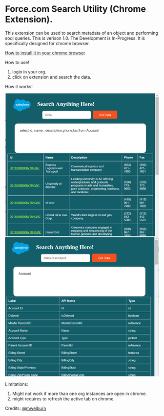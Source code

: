 # Force.com Search Utility (Chrome Extension).

This extension can be used to search metadata of an object and performing soql queries. 
This is verison 1.0. The Development is In-Progress. It is specifically designed for chrome browser.

[How to install it in your chrome browser](https://blog.hunter.io/how-to-install-a-chrome-extension-without-using-the-chrome-web-store-31902c780034)

How to use!
  
  1. login in your org.
  2. click on extension and search the data.

How it works!

![SOQL](https://github.com/vimaltiwari2612/SalesforceChromeExtension/blob/master/screenshot%201.png)
![screenshot](https://github.com/vimaltiwari2612/SalesforceChromeExtension/blob/master/screenshot%202.png)

Limitations:

1. Might not work if more than one org instances are open in chrome.
3. might requires to refresh the active tab on chrome. 

Credits: [@mwelburn](https://github.com/mwelburn/Chrome-Extension-Force-SOQL-Popup)
